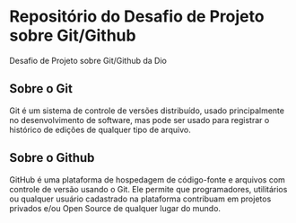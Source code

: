 # Repositório do Desafio de Projeto sobre Git/Github
Desafio de Projeto sobre Git/Github da Dio

## Sobre o Git
Git é um sistema de controle de versões distribuído, usado principalmente no desenvolvimento de software, mas pode ser usado para registrar o histórico de edições de qualquer tipo de arquivo.

## Sobre o Github
GitHub é uma plataforma de hospedagem de código-fonte e arquivos com controle de versão usando o Git. Ele permite que programadores, utilitários ou qualquer usuário cadastrado na plataforma contribuam em projetos privados e/ou Open Source de qualquer lugar do mundo.
